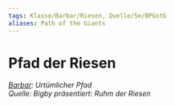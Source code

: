 ```yaml
---
tags: Klasse/Barbar/Riesen, Quelle/5e/BPGotG
aliases: Path of the Giants
---
```

Pfad der Riesen
===============

[_Barbar_](Barbar.md)_: Urtümlicher Pfad_  
_Quelle: Bigby präsentiert: Ruhm der Riesen_